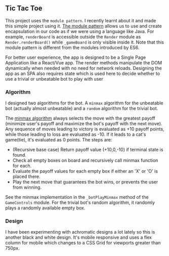 ## Tic Tac Toe

This project uses the `module pattern`. I recently learnt about it and made this simple project using it. [The module pattern](https://dev.to/tomekbuszewski/module-pattern-in-javascript-56jm) allows us to use and create encapsulation in our code as if we were using a language like Java. For example, `renderBoard` is accessible outside the `Render` module as `Render.renderBoard()` while `_gameBoard` is only  visible inside it. Note that this module pattern is different from the modules introduced by ES6.

For better user experience, the app is designed to be a Single Page Application like a  React/Vue app. The render methods manipulate the DOM dynamically when needed with no need for network reloads. Designing the app as an SPA also requires state which is used here to decide whether to use a trivial or unbeatable bot to play with user

### Algorithm
I designed two algorithms for the bot. A `minmax` algorithm for the unbeatable bot (actually almost unbeatable) and a `random` algorithm for the trivial bot.

The [minmax algorithm](https://en.wikipedia.org/wiki/Minimax) always selects the move with the greatest payoff (minimize user's payoff and maximize the bot's payoff with the next move). Any sequence of moves leading to victory is evaluated as +10 payoff points, while those leading to loss are evaluated as -10. If it leads to a cat's game(tie), it's evaluated as 0 points. The steps are:

- (Recursive base case) Return payoff value (+10,0,-10) if terminal state is found.
- Check all empty boxes on board and recursively call minmax function for each.
- Evaluate the payoff values for each empty box if either an 'X' or 'O' is placed there.
- Play the next move that guarantees the bot wins, or prevents the user from winning.

See the minmax implementation in the `_botPlayMinmax` method of the `GameControls` module. For the trivial bot's random algorithm, it randomly plays a randomly available empty box.

### Design
I have been experimenting with achromatic designs a lot lately so this is another black and white design. It's mobile responsive and uses a flex column for mobile which changes to a CSS Grid for viewports greater than 750px.